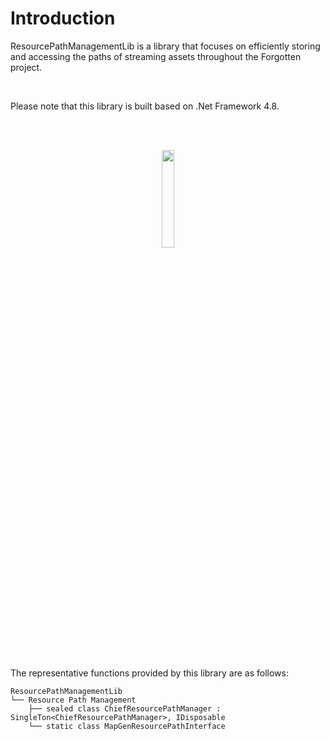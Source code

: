 # Introduction
ResourcePathManagementLib is a library that focuses on efficiently storing and accessing the paths of streaming assets throughout the Forgotten project.

<br>

Please note that this library is built based on .Net Framework 4.8.

<br><br>
<div align="center">
  <img src="https://github.com/user-attachments/assets/9f2e8c0d-7701-4050-ae0e-4d59992ec7b6" width="20%">
</div>
<br><br>

The representative functions provided by this library are as follows:
```
ResourcePathManagementLib
└── Resource Path Management
    ├── sealed class ChiefResourcePathManager : SingleTon<ChiefResourcePathManager>, IDisposable
    └── static class MapGenResourcePathInterface
```